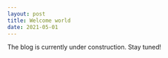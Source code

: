 ```yaml
---
layout: post
title: Welcome world
date: 2021-05-01
---
```


The blog is currently under construction. Stay tuned!